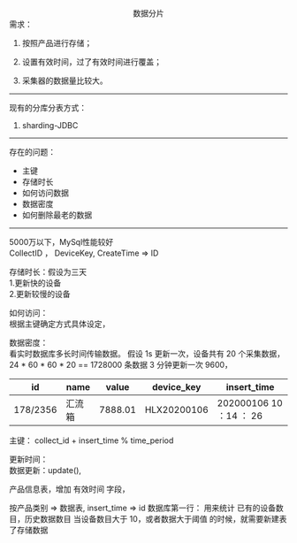 <center> 数据分片 </center>
需求：  

1. 按照产品进行存储；

2. 设置有效时间，过了有效时间进行覆盖；  

3. 采集器的数据量比较大。

----------------
现有的分库分表方式：
1. sharding-JDBC   





----

存在的问题：
* 主键
* 存储时长
* 如何访问数据
* 数据密度
* 如何删除最老的数据
  
---  

5000万以下，MySql性能较好  
CollectID ， DeviceKey, CreateTime => ID

存储时长：假设为三天  
1.更新快的设备  
2.更新较慢的设备

如何访问：  
根据主键确定方式具体设定，

数据密度：  
看实时数据库多长时间传输数据。
假设 1s 更新一次，设备共有 20 个采集数据，24 * 60 * 60 * 20 == 1728000 条数据
3 分钟更新一次 9600，

| id| name | value | device_key | insert_time|  
|---| -----| ------| ---------| --------- |
|178/2356 | 汇流箱| 7888.01 | HLX20200106| 202000106 10 ：14 ： 26

主键： collect_id + insert_time % time_period  

更新时间：  
数据更新：update(),  

产品信息表，增加 有效时间 字段，

按产品类别 => 数据表, insert_time => id 
数据库第一行：
用来统计 已有的设备数目，历史数据数目 当设备数目大于 10，或者数据大于阈值 的时候，就需要新建表了存储数据
